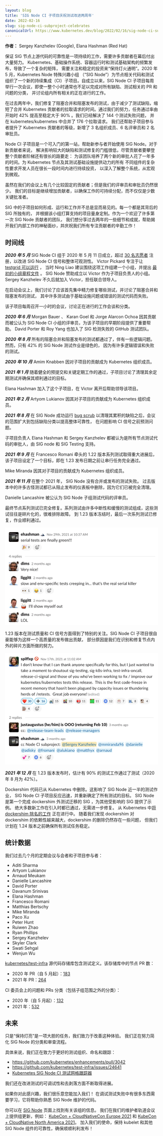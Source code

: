 ```yaml
---
layout: blog
title: 'SIG Node CI 子项目庆祝测试改进两周年'
date: 2022-02-16
slug: sig-node-ci-subproject-celebrates
canonicalUrl: https://www.kubernetes.dev/blog/2022/02/16/sig-node-ci-subproject-celebrates-two-years-of-test-improvements/
---
```


**作者：** Sergey Kanzhelev (Google), Elana Hashman (Red Hat)

保证 SIG 节点上游代码的可靠性是一项持续的工作，需要许多贡献者在幕后付出大量努力。
Kubernetes、基础操作系统、容器运行时和测试基础架构的频繁发布，导致了一个复杂的矩阵，
需要关注和稳定的投资来“保持灯火通明”。2020 年 5 月，Kubernetes Node 特殊兴趣小组
（“SIG Node”）为节点相关代码和测试组织了一个新的持续集成（CI）子项目。自成立以来，SIG Node CI
子项目每周举行一次会议，即使一整个小时通常也不足以完成对所有缺陷、测试相关的 PR 和问题的分类，
并讨论组内所有相关的正在进行的工作。

在过去两年中，我们修复了阻塞合并和阻塞发布的测试，由于减少了测试缺陷，缩短了合并 Kubernetes 
贡献者的拉取请求的时间。通过我们的努力，任务通过率由开始时 42% 提高至稳定大于 90% 。我们已经解决了 144 个测试失败问题，
并在 kubernetes/kubernetes 中合并了 176 个拉取请求。
我们还帮助子项目参与者提升了 Kubernetes 贡献者的等级，新增了 3 名组织成员、6 名评审员和 2 名审批员。


Node CI 子项目是一个可入门的第一站，帮助新参与者开始使用 SIG Node。对于新贡献者来说，
解决影响较大的缺陷和测试修复的门槛很低，尽管贡献者要攀登整个贡献者阶梯还有很长的路要走：
为该团队培养了两个新的审批人花了一年多的时间。为 Kubernetes 节点及其测试基础设施提供动力的所有
不同组件的复杂性要求开发人员在很长一段时间内进行持续投资，
以深入了解整个系统，从宏观到微观。

虽然在我们的会议上有几个比较固定的贡献者；但是我们的评审员和审批员仍然很少。
我们的目标是继续增加贡献者，以确保工作的可持续分配，而不仅仅是少数关键批准者。

SIG 中的子项目如何形成、运行和工作并不总是显而易见的。每一个都是其背后的 SIG 所独有的，
并根据该小组打算支持的项目量身定制。作为一个欢迎了许多第一次 SIG Node 贡献者的团队，
我们想分享过去两年的一些细节和成就，帮助揭开我们内部工作的神秘面纱，并庆祝我们所有专注贡献者的辛勤工作！

## 时间线

***2020 年 5 月*** SIG Node CI 组于 2020 年 5 月 11 日成立，超过
[30 名志愿者](https://docs.google.com/document/d/1fb-ugvgdSVIkkuJ388_nhp2pBTy_4HEVg5848Xy7n5U/edit#bookmark=id.vsb8pqnf4gib)
注册，以改进 SIG Node CI 信号和整体可观测性。
Victor Pickard 专注于让 [testgrid 可以运行](https://testgrid.k8s.io/sig-node) ，
当时 Ning Liao 建议围绕这项工作组建一个小组，并提出 
[最初的小组章程文件](https://docs.google.com/document/d/1yS-XoUl6GjZdjrwxInEZVHhxxLXlTIX2CeWOARmD8tY/edit#heading=h.te6sgum6s8uf) 。
SIG Node 赞助成立以 Victor 作为子项目负责人的小组。Sergey Kanzhelev 不久后就加入 Victor，担任联合领导人。

在启动会议上，我们讨论了应该首先集中精力修复哪些测试，并讨论了阻塞合并和阻塞发布的测试，
其中许多测试由于基础设施问题或错误的测试代码而失败。

该子项目每周召开一小时的会议，讨论正在进行的工作会谈和分类。

***2020 年 6 月*** Morgan Bauer 、 Karan Goel 和 Jorge Alarcon Ochoa 
因其贡献而被公认为 SIG Node CI 小组的评审员，为该子项目的早期阶段提供了重要帮助。
David Porter 和 Roy Yang 也加入了 SIG 检测失败的 GitHub 测试团队。

***2020 年 8 月*** 所有的阻塞合并和阻塞发布的测试都通过了，伴有一些逻辑问题。
然而，只有 42% 的 SIG Node 测试作业是绿色的，
因为有许多逻辑错误和失败的测试。

***2020 年 10 月*** Amim Knabben 因对子项目的贡献成为 Kubernetes 组织成员。

***2021 年 1 月*** 随着健全的预提交和关键定期工作的通过，子项目讨论了清理其余定期测试并确保其顺利通过的目标。

Elana Hashman 加入了这个子项目，在 Victor 离开后帮助领导该项目。

***2021 年 2 月*** Artyom Lukianov 因其对子项目的贡献成为 Kubernetes 组织成员。

***2021 年 8 月*** 在 SIG Node 成功运行 [bug scrub](https://groups.google.com/g/kubernetes-dev/c/w2ghO4ihje0/m/VeEql1LJBAAJ)
以清理其累积的缺陷之后，会议的范围扩大到包括缺陷分类以提高整体可靠性，
在问题影响 CI 信号之前预测问题。

子项目负责人 Elana Hashman 和 Sergey Kanzhelev 都被认为是所有节点测试代码的审批人，由 SIG node 和 SIG Testing 支持。

***2021 年 9 月*** 在 Francesco Romani 牵头的 1.22 版本系列测试取得重大进展后，
该子项目设定了一个目标，即在 1.23 发布日期之前让串行任务完全通过。

Mike Miranda 因其对子项目的贡献成为 Kubernetes 组织成员。

***2021 年 11 月*** 在整个 2021 年， SIG Node 没有合并或发布的测试失败。
过去版本中的许多古怪测试都已从阻止发布的仪表板中删除，因为它们已被完全清理。

Danielle Lancashire 被公认为 SIG Node 子组测试代码的评审员。

最终节点系列测试已完全修复。系列测试由许多中断性和缓慢的测试组成，这些测试往往是碎片化的，很难排除故障。
到 1.23 版本冻结时，最后一次系列测试已修复，作业顺利通过。

[![宣布系列测试为绿色](serial-tests-green.png)](https://kubernetes.slack.com/archives/C0BP8PW9G/p1638211041322900)

1.23 版本在测试质量和 CI 信号方面得到了特别的关注。SIG Node CI 子项目很自豪能够为这样一个高质量的发布做出贡献，
部分原因是我们在识别和修复节点内外的碎片方面所做的努力。

[![Slack 大声宣布发布的版本大多是绿色的](release-mostly-green.png)](https://kubernetes.slack.com/archives/C92G08FGD/p1637175755023200)

***2021 年 12 月*** 在 1.23 版本发布时，估计有 90% 的测试工作通过了测试（2020 年 8 月为 42%）。

Dockershim 代码已从 Kubernetes 中删除。这影响了 SIG Node 近一半的测试作业，
SIG Node CI 子项目反应迅速，并重新确定了所有测试的目标。
SIG Node 是第一个完成 dockershim 外测试迁移的 SIG ，为其他受影响的 SIG 提供了示例。
绝大多数新工作在引入时都已通过，无需进一步修复。
从 Kubernetes 中[将 dockershim 除名的工作](https://k8s.io/dockershim) 正在进行中。
随着我们发现 dockershim 对 dockershim 的依赖性越来越大，dockershim 的删除仍然存在一些问题，
但我们计划在 1.24 版本之前确保所有测试任务稳定。

## 统计数据

我们过去几个月的定期会议与会者和子项目参与者：

- Aditi Sharma
- Artyom Lukianov
- Arnaud Meukam
- Danielle Lancashire
- David Porter
- Davanum Srinivas
- Elana Hashman
- Francesco Romani
- Matthias Bertschy
- Mike Miranda
- Paco Xu
- Peter Hunt
- Ruiwen Zhao
- Ryan Phillips
- Sergey Kanzhelev
- Skyler Clark
- Swati Sehgal
- Wenjun Wu

[kubernetes/test-infra](https://github.com/kubernetes/test-infra/) 源代码存储库包含测试定义。该存储库中的节点 PR 数：
- 2020 年 PR（自 5 月起）：[183](https://github.com/kubernetes/test-infra/pulls?q=is%3Apr+is%3Aclosed+label%3Asig%2Fnode+created%3A2020-05-01..2020-12-31+-author%3Ak8s-infra-ci-robot+)
- 2021 年 PR：[264](https://github.com/kubernetes/test-infra/pulls?q=is%3Apr+is%3Aclosed+label%3Asig%2Fnode+created%3A2021-01-01..2021-12-31+-author%3Ak8s-infra-ci-robot+)


CI 委员会上的问题和 PRs 分类（包括子组范围之外的分类）：

- 2020 年（自 5 月起）：[132](https://github.com/issues?q=project%3Akubernetes%2F43+created%3A2020-05-01..2020-12-31)
- 2021 年：[532](https://github.com/issues?q=project%3Akubernetes%2F43+created%3A2021-01-01..2021-12-31+)

## 未来


只是“保持灯亮”是一项大胆的任务，我们致力于改善这种体验。
我们正在努力简化 SIG Node 的分类和审查流程。

具体来说，我们正在致力于更好的测试组织、命名和跟踪：


- https://github.com/kubernetes/enhancements/pull/3042
- https://github.com/kubernetes/test-infra/issues/24641
- [Kubernetes SIG Node CI 测试网格跟踪器](https://docs.google.com/spreadsheets/d/1IwONkeXSc2SG_EQMYGRSkfiSWNk8yWLpVhPm-LOTbGM/edit#gid=0)

我们还在改进测试的可调试性和去剥落方面不断取得进展。

如果你对此感兴趣，我们很乐意您能加入我们！
在调试测试失败中有很多东西需要学习，它将帮助你熟悉 SIG Node 维护的代码。


你可以在 [SIG Node](https://github.com/kubernetes/community/tree/master/sig-node) 页面上找到有关该组的信息。
我们在我们的维护者轨道会议上提供组更新，例如：
[KubeCon + CloudNativeCon Europe 2021](https://kccnceu2021.sched.com/event/iE8E/kubernetes-sig-node-intro-and-deep-dive-elana-hashman-red-hat-sergey-kanzhelev-google) 和
[KubeCon + CloudNative North America 2021](https://kccncna2021.sched.com/event/lV9D/kubenetes-sig-node-intro-and-deep-dive-elana-hashman-derek-carr-red-hat-sergey-kanzhelev-dawn-chen-google?iframe=no&w=100%&sidebar=yes&bg=no)。
加入我们的使命，保持 kubelet 和其他 SIG Node 组件的可靠性，确保顺顺利利发布！
